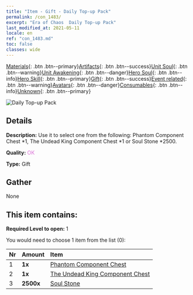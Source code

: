 ```yaml
---
title: "Item - Gift - Daily Top-up Pack"
permalink: /con_1483/
excerpt: "Era of Chaos  Daily Top-up Pack"
last_modified_at: 2021-05-11
locale: en
ref: "con_1483.md"
toc: false
classes: wide
---
```

 [Materials](/Items/){: .btn .btn--primary}[Artifacts](/Items/Artifacts/){: .btn .btn--success}[Unit Soul](/Items/UnitSoul/){: .btn .btn--warning}[Unit Awakening](/Items/UnitAwakening/){: .btn .btn--danger}[Hero Soul](/Items/HeroSoul/){: .btn .btn--info}[Hero Skill](/Items/HeroSkill/){: .btn .btn--primary}[Gift](/Items/Gift/){: .btn .btn--success}[Event related](/Items/Events/){: .btn .btn--warning}[Avatars](/Items/Avatars/){: .btn .btn--danger}[Consumables](/Items/Consumables/){: .btn .btn--info}[Unknown](/Items/Unknown/){: .btn .btn--primary}

 ![Daily Top-up Pack](/images/t/i_907056.png)

## Details
 **Description:** Use it to select one from the following: Phantom Component Chest *1, The Undead King Component Chest *1 or Soul Stone *2500.

 **Quality:** <span style="color: #DA70D6">OK</span>

 **Type:** Gift

## Gather

  None

## This item contains:

 **Required Level to open:** 1

 You would need to choose 1 item from the list (0):

  | Nr | Amount |     Item    |
  |:---|:-------|:------------|
  | 1 |  **1x** | [Phantom Component Chest](/Items/con_1339/) |  | 
  | 2 |  **1x** | [The Undead King Component Chest](/Items/con_1340/) |  | 
  | 3 |  **2500x** | [Soul Stone ](/Items/con_923/) |  | 
